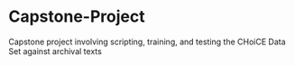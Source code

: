 # Capstone-Project
Capstone project involving scripting, training, and testing the CHoiCE Data Set against archival texts 
